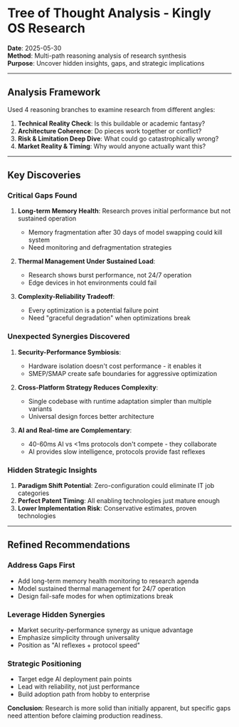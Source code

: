 # Tree of Thought Analysis - Kingly OS Research

**Date**: 2025-05-30  
**Method**: Multi-path reasoning analysis of research synthesis  
**Purpose**: Uncover hidden insights, gaps, and strategic implications

---

## Analysis Framework

Used 4 reasoning branches to examine research from different angles:
1. **Technical Reality Check**: Is this buildable or academic fantasy?
2. **Architecture Coherence**: Do pieces work together or conflict?
3. **Risk & Limitation Deep Dive**: What could go catastrophically wrong?
4. **Market Reality & Timing**: Why would anyone actually want this?

---

## Key Discoveries

### Critical Gaps Found
1. **Long-term Memory Health**: Research proves initial performance but not sustained operation
   - Memory fragmentation after 30 days of model swapping could kill system
   - Need monitoring and defragmentation strategies

2. **Thermal Management Under Sustained Load**: 
   - Research shows burst performance, not 24/7 operation
   - Edge devices in hot environments could fail

3. **Complexity-Reliability Tradeoff**:
   - Every optimization is a potential failure point
   - Need "graceful degradation" when optimizations break

### Unexpected Synergies Discovered
1. **Security-Performance Symbiosis**: 
   - Hardware isolation doesn't cost performance - it enables it
   - SMEP/SMAP create safe boundaries for aggressive optimization

2. **Cross-Platform Strategy Reduces Complexity**:
   - Single codebase with runtime adaptation simpler than multiple variants
   - Universal design forces better architecture

3. **AI and Real-time are Complementary**:
   - 40-60ms AI vs <1ms protocols don't compete - they collaborate
   - AI provides slow intelligence, protocols provide fast reflexes

### Hidden Strategic Insights
1. **Paradigm Shift Potential**: Zero-configuration could eliminate IT job categories
2. **Perfect Patent Timing**: All enabling technologies just mature enough
3. **Lower Implementation Risk**: Conservative estimates, proven technologies

---

## Refined Recommendations

### Address Gaps First
- Add long-term memory health monitoring to research agenda
- Model sustained thermal management for 24/7 operation
- Design fail-safe modes for when optimizations break

### Leverage Hidden Synergies
- Market security-performance synergy as unique advantage
- Emphasize simplicity through universality
- Position as "AI reflexes + protocol speed"

### Strategic Positioning
- Target edge AI deployment pain points
- Lead with reliability, not just performance
- Build adoption path from hobby to enterprise

**Conclusion**: Research is more solid than initially apparent, but specific gaps need attention before claiming production readiness.